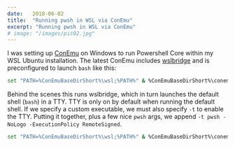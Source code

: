 ```yaml
---
date:   2018-06-02
title:  "Running pwsh in WSL via ConEmu"
excerpt: "Running pwsh in WSL via ConEmu"
# image: "/images/pic02.jpg"
---
```


I was setting up [ConEmu](https://conemu.github.io/) on Windows to run Powershell Core within my WSL Ubuntu installation.  The latest ConEmu includes [wslbridge](https://github.com/rprichard/wslbridge) and is preconfigured to launch `bash` like this:

```bash
set "PATH=%ConEmuBaseDirShort%\wsl;%PATH%" & %ConEmuBaseDirShort%\conemu-cyg-64.exe --wsl -cur_console:pm:/mnt
```

Behind the scenes this runs wslbridge, which in turn launches the default shell (`bash`) in a TTY.  TTY is only on by default when running the default shell.  If we specify a custom executable, we must also specify `-t` to enable the TTY.  Putting it together, plus a few nice `pwsh` args, we append `-t pwsh -NoLogo -ExecutionPolicy RemoteSigned`.

```bash
set "PATH=%ConEmuBaseDirShort%\wsl;%PATH%" & %ConEmuBaseDirShort%\conemu-cyg-64.exe --wsl -cur_console:pm:/mnt -t pwsh -NoLogo -ExecutionPolicy RemoteSigned
```